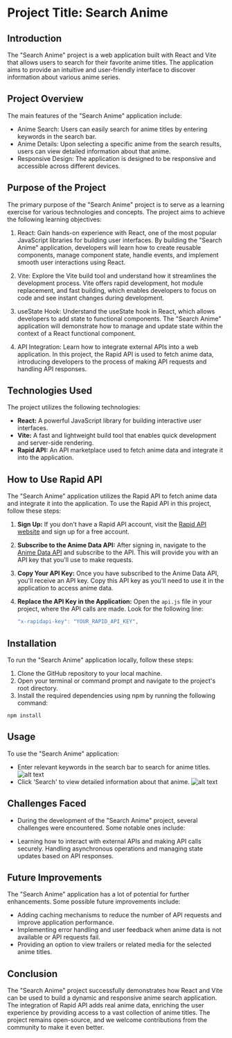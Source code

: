 # Project Title: Search Anime

## Introduction
The "Search Anime" project is a web application built with React and Vite that allows users to search for their favorite anime titles. The application aims to provide an intuitive and user-friendly interface to discover information about various anime series.

## Project Overview
The main features of the "Search Anime" application include:
- Anime Search: Users can easily search for anime titles by entering keywords in the search bar.
- Anime Details: Upon selecting a specific anime from the search results, users can view detailed information about that anime.
- Responsive Design: The application is designed to be responsive and accessible across different devices.

## Purpose of the Project
The primary purpose of the "Search Anime" project is to serve as a learning exercise for various technologies and concepts. The project aims to achieve the following learning objectives:

1. React: Gain hands-on experience with React, one of the most popular JavaScript libraries for building user interfaces. By building the "Search Anime" application, developers will learn how to create reusable components, manage component state, handle events, and implement smooth user interactions using React.

2. Vite: Explore the Vite build tool and understand how it streamlines the development process. Vite offers rapid development, hot module replacement, and fast building, which enables developers to focus on code and see instant changes during development.

3. useState Hook: Understand the useState hook in React, which allows developers to add state to functional components. The "Search Anime" application will demonstrate how to manage and update state within the context of a React functional component.

4. API Integration: Learn how to integrate external APIs into a web application. In this project, the Rapid API is used to fetch anime data, introducing developers to the process of making API requests and handling API responses.

## Technologies Used
The project utilizes the following technologies:
- **React:** A powerful JavaScript library for building interactive user interfaces.
- **Vite:** A fast and lightweight build tool that enables quick development and server-side rendering.
- **Rapid API:** An API marketplace used to fetch anime data and integrate it into the application.

## How to Use Rapid API
The "Search Anime" application utilizes the Rapid API to fetch anime data and integrate it into the application. To use the Rapid API in this project, follow these steps:

1. **Sign Up:** If you don't have a Rapid API account, visit the [Rapid API website](https://rapidapi.com/) and sign up for a free account.

2. **Subscribe to the Anime Data API:** After signing in, navigate to the [Anime Data API](https://rapidapi.com/brian.rofiq/api/anime-db/) and subscribe to the API. This will provide you with an API key that you'll use to make requests.

3. **Copy Your API Key:** Once you have subscribed to the Anime Data API, you'll receive an API key. Copy this API key as you'll need to use it in the application to access anime data.

4. **Replace the API Key in the Application:** Open the `api.js` file in your project, where the API calls are made. Look for the following line:
   ```jsx
   "x-rapidapi-key": "YOUR_RAPID_API_KEY",
   ```

## Installation
To run the "Search Anime" application locally, follow these steps:

1. Clone the GitHub repository to your local machine.
2. Open your terminal or command prompt and navigate to the project's root directory.
3. Install the required dependencies using npm by running the following command:

```
npm install
```

## Usage
To use the "Search Anime" application:

- Enter relevant keywords in the search bar to search for anime titles.
![alt text](https://github.com/Little-BlackCat/search-anime/blob/main/src/assets/search.png "search")
- Click 'Search' to view detailed information about that anime.
![alt text](https://github.com/Little-BlackCat/search-anime/blob/main/src/assets/view.png "view")

## Challenges Faced
- During the development of the "Search Anime" project, several challenges were encountered. Some notable ones include:

- Learning how to interact with external APIs and making API calls securely.
Handling asynchronous operations and managing state updates based on API responses.

## Future Improvements
The "Search Anime" application has a lot of potential for further enhancements. Some possible future improvements include:

- Adding caching mechanisms to reduce the number of API requests and improve application performance.
- Implementing error handling and user feedback when anime data is not available or API requests fail.
- Providing an option to view trailers or related media for the selected anime titles.

## Conclusion
The "Search Anime" project successfully demonstrates how React and Vite can be used to build a dynamic and responsive anime search application. The integration of Rapid API adds real anime data, enriching the user experience by providing access to a vast collection of anime titles. The project remains open-source, and we welcome contributions from the community to make it even better.